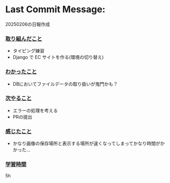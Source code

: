 # Last Commit Message:
20250206の日報作成

### <u>取り組んだこと</u>
- タイピング練習
- Django で EC サイトを作る(環境の切り替え)

### <u>わかったこと</u>
-  DBにおいてファイルデータの取り扱いが鬼門かも？

### <u>次やること</u>
- エラーの処理を考える
- PRの提出

### <u>感じたこと</u>
- かなり画像の保存場所と表示する場所が違くなってしまってかなり時間がかかった...

### <u>学習時間</u>
5h
